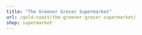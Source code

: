 ```yaml
---
title: "The Greener Grocer Supermarket"
url: /gold-coast/the-greener-grocer-supermarket/
shop: supermarket
---
```

